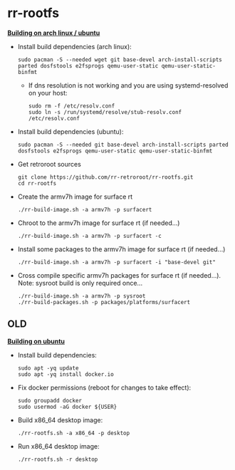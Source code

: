 # rr-rootfs

**<ins>Building on arch linux / ubuntu</ins>**

- Install build dependencies (arch linux):
  ```
  sudo pacman -S --needed wget git base-devel arch-install-scripts parted dosfstools e2fsprogs qemu-user-static qemu-user-static-binfmt
  ```
  - If dns resolution is not working and you are using systemd-resolved on your host:
     ```
     sudo rm -f /etc/resolv.conf
     sudo ln -s /run/systemd/resolve/stub-resolv.conf /etc/resolv.conf
     ```

- Install build dependencies (ubuntu):
  ```
  sudo pacman -S --needed git base-devel arch-install-scripts parted dosfstools e2fsprogs qemu-user-static qemu-user-static-binfmt
  ```

- Get retroroot sources
  ```
  git clone https://github.com/rr-retroroot/rr-rootfs.git
  cd rr-rootfs
  ```

- Create the armv7h image for surface rt
  ```
  ./rr-build-image.sh -a armv7h -p surfacert
  ```

- Chroot to the armv7h image for surface rt (if needed...)
  ```
  ./rr-build-image.sh -a armv7h -p surfacert -c
  ```
  
- Install some packages to the armv7h image for surface rt (if needed...)
  ```
  ./rr-build-image.sh -a armv7h -p surfacert -i "base-devel git"
  ```

- Cross compile specific armv7h packages for surface rt (if needed...). Note: sysroot build is only required once...
  ```
  ./rr-build-image.sh -a armv7h -p sysroot
  ./rr-build-packages.sh -p packages/platforms/surfacert
  ```

## OLD

**<ins>Building on ubuntu</ins>**

- Install build dependencies:
    ```
    sudo apt -yq update
    sudo apt -yq install docker.io
    ```
- Fix docker permissions (reboot for changes to take effect):
    ```
    sudo groupadd docker
    sudo usermod -aG docker ${USER}
    ```
- Build x86_64 desktop image:
    ```
    ./rr-rootfs.sh -a x86_64 -p desktop
    ```
- Run x86_64 desktop image:
    ```
    ./rr-rootfs.sh -r desktop
    ```
